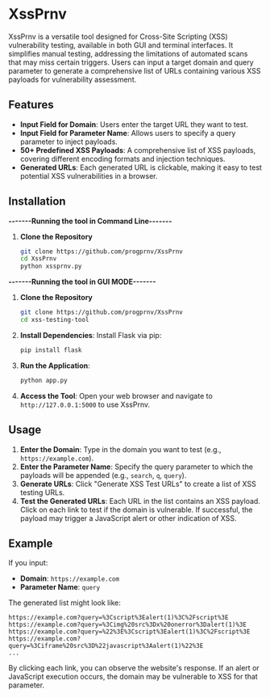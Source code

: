 # XssPrnv

XssPrnv is a versatile tool designed for Cross-Site Scripting (XSS) vulnerability testing, available in both GUI and terminal interfaces. It simplifies manual testing, addressing the limitations of automated scans that may miss certain triggers. Users can input a target domain and query parameter to generate a comprehensive list of URLs containing various XSS payloads for vulnerability assessment.
## Features

- **Input Field for Domain**: Users enter the target URL they want to test.
- **Input Field for Parameter Name**: Allows users to specify a query parameter to inject payloads.
- **50+ Predefined XSS Payloads**: A comprehensive list of XSS payloads, covering different encoding formats and injection techniques.
- **Generated URLs**: Each generated URL is clickable, making it easy to test potential XSS vulnerabilities in a browser.

## Installation

**-------Running the tool in Command Line-------**

1. **Clone the Repository**
   ```bash
   git clone https://github.com/progprnv/XssPrnv
   cd XssPrnv
   python xssprnv.py
   ```
   
**-------Running the tool in GUI MODE-------**

1. **Clone the Repository**
   ```bash
   git clone https://github.com/progprnv/XssPrnv
   cd xss-testing-tool
   ```
2. **Install Dependencies**: Install Flask via pip:
   ```bash
   pip install flask
   ```
3. **Run the Application**:
   ```bash
   python app.py
   ```
4. **Access the Tool**: Open your web browser and navigate to `http://127.0.0.1:5000` to use XssPrnv.

## Usage

1. **Enter the Domain**: Type in the domain you want to test (e.g., `https://example.com`).
2. **Enter the Parameter Name**: Specify the query parameter to which the payloads will be appended (e.g., `search`, `q`, `query`).
3. **Generate URLs**: Click "Generate XSS Test URLs" to create a list of XSS testing URLs.
4. **Test the Generated URLs**: Each URL in the list contains an XSS payload. Click on each link to test if the domain is vulnerable. If successful, the payload may trigger a JavaScript alert or other indication of XSS.

## Example

If you input:

- **Domain**: `https://example.com`
- **Parameter Name**: `query`

The generated list might look like:

```
https://example.com?query=%3Cscript%3Ealert(1)%3C%2Fscript%3E
https://example.com?query=%3Cimg%20src%3Dx%20onerror%3Dalert(1)%3E
https://example.com?query=%22%3E%3Cscript%3Ealert(1)%3C%2Fscript%3E
https://example.com?query=%3Ciframe%20src%3D%22javascript%3Aalert(1)%22%3E
...
```

By clicking each link, you can observe the website's response. If an alert or JavaScript execution occurs, the domain may be vulnerable to XSS for that parameter.
